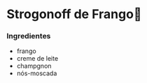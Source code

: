 # Strogonoff de Frango:chicken:

### Ingredientes ###

- frango
- creme de leite
- champgnon
- nós-moscada